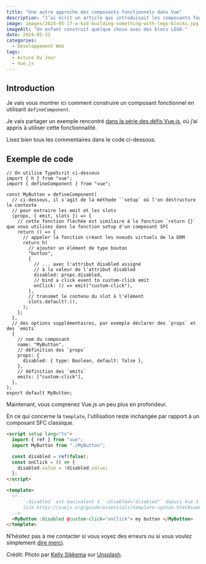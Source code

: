 ```yaml
---
title: "Une autre approche des composants fonctionnels dans Vue"
description: "J’ai écrit un article qui introduisait les composants fonctionnels il y a quelque temps et j’ai découvert par la suite que vous pouviez l’écrire d’une autre manière."
image: images/2024-05-17-a-kid-building-something-with-lego-blocks.jpg
imageAlt: "Un enfant construit quelque chose avec des blocs LEGO."
date: 2024-05-31
categories:
  - Développement Web
tags:
  - Astuce Du Jour
  - Vue.js
---
```


## Introduction

Je vais vous montrer ici comment construire un composant fonctionnel en utilisant `defineComponent`.

Je vais partager un exemple rencontré [dans la série des défis Vue.js](https://vuejs-challenges.netlify.app/questions/218-h-render-function/README.html), où j’ai appris à utiliser cette fonctionnalité.

Lisez bien tous les commentaires dans le code ci-dessous.

## Exemple de code

```tsx
// On utilise TypeScrit ci-dessous
import { h } from "vue";
import { defineComponent } from "vue";

const MyButton = defineComponent(
  // ci-dessous, il s'agit de la méthode ``setup` où l'on déstructure le contexte
  // pour extraire les emit et les slots
  (props, { emit, slots }) => {
    // cette fonction flèchée est similaire à la fonction `return {}` que vous utilisez dans la fonction setup d'un composant SFC
    return () => {
      // appeler la fonction créant les noeuds virtuels de la DOM
      return h(
        // ajouter un élément de type bouton
        "button",
        {
          // ... avec l'attribut disabled assigné
          // à la valeur de l'attribut disabled
          disabled: props.disabled,
          // bind a click event to custom-click emit
          onClick: () => emit("custom-click"),
        },
        // transmet le contenu du slot à l'élément
        slots.default?.(),
      );
    };
  },
  // des options supplémentaires, par exemple déclarer des `props` et des `emits`
  {
    // nom du composant
    name: "MyButton",
    // définition des `props`
    props: {
      disabled: { type: Boolean, default: false },
    },
    // définition des `emits`
    emits: ["custom-click"],
  },
);
export default MyButton;
```

Maintenant, vous comprenez Vue.js un peu plus en profondeur.

En ce qui concerne la `template`, l'utilisation reste inchangée par rapport à un composant SFC classique.

```html
<script setup lang="ts">
  import { ref } from "vue";
  import MyButton from "./MyButton";

  const disabled = ref(false);
  const onClick = () => {
    disabled.value = !disabled.value;
  };
</script>

<template>
  <!-- 
	  `:disabled` est éauivalent à `:disabled="disabled"` depuis Vue 3.4+
	  lire https://vuejs.org/guide/essentials/template-syntax.html#same-name-shorthand
  -->
  <MyButton :disabled @custom-click="onClick"> my button </MyButton>
</template>
```

N’hésitez pas à me contacter si vous voyez des erreurs ou si vous voulez simplement [dire merci](../../../page/soutenez-moi/index.md).

Crédit: Photo par [Kelly Sikkema](https://unsplash.com/@kellysikkema?utm_content=creditCopyText&utm_medium=referral&utm_source=unsplash) sur [Unsplash](https://unsplash.com/photos/toddlers-playing-building-block-toys-JRVxgAkzIsM?utm_content=creditCopyText&utm_medium=referral&utm_source=unsplash).
